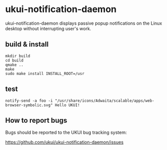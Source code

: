 # ukui-notification-daemon
 ukui-notification-daemon displays passive popup notifications on the Linux desktop without interrupting user's work.

## build & install
```
mkdir build
cd build
qmake ..
make
sudo make install INSTALL_ROOT=/usr
```

## test
`notify-send -a foo -i "/usr/share/icons/Adwaita/scalable/apps/web-browser-symbolic.svg" Hello UKUI!`

## How to report bugs
Bugs should be reported to the UKUI bug tracking system:

https://github.com/ukui/ukui-notification-daemon/issues
